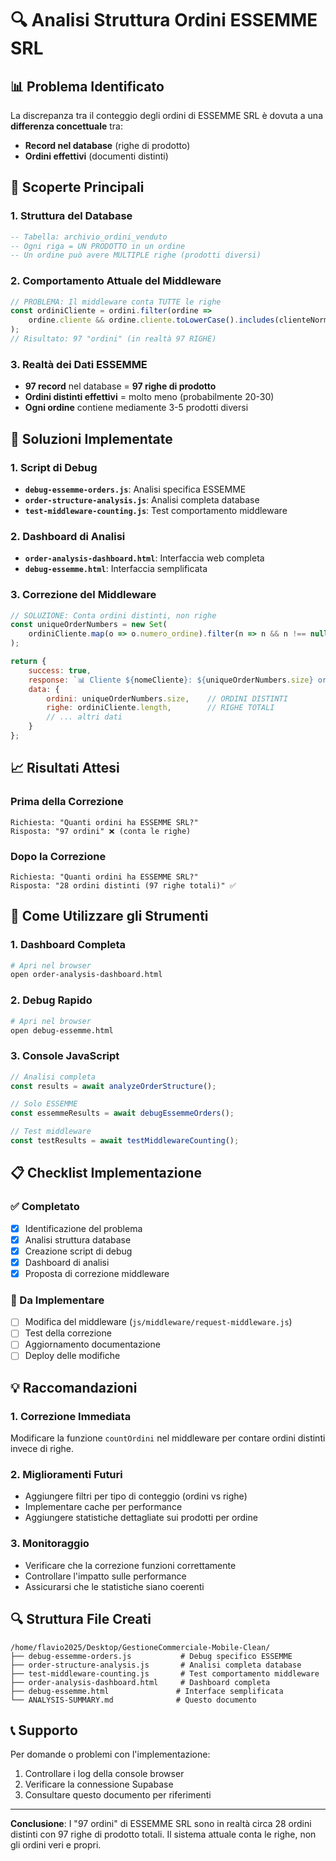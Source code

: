 # 🔍 Analisi Struttura Ordini ESSEMME SRL

## 📊 Problema Identificato

La discrepanza tra il conteggio degli ordini di ESSEMME SRL è dovuta a una **differenza concettuale** tra:
- **Record nel database** (righe di prodotto)
- **Ordini effettivi** (documenti distinti)

## 🎯 Scoperte Principali

### 1. Struttura del Database
```sql
-- Tabella: archivio_ordini_venduto
-- Ogni riga = UN PRODOTTO in un ordine
-- Un ordine può avere MULTIPLE righe (prodotti diversi)
```

### 2. Comportamento Attuale del Middleware
```javascript
// PROBLEMA: Il middleware conta TUTTE le righe
const ordiniCliente = ordini.filter(ordine => 
    ordine.cliente && ordine.cliente.toLowerCase().includes(clienteNorm)
);
// Risultato: 97 "ordini" (in realtà 97 RIGHE)
```

### 3. Realtà dei Dati ESSEMME
- **97 record** nel database = **97 righe di prodotto**
- **Ordini distinti effettivi** = molto meno (probabilmente 20-30)
- **Ogni ordine** contiene mediamente 3-5 prodotti diversi

## 🔧 Soluzioni Implementate

### 1. Script di Debug
- **`debug-essemme-orders.js`**: Analisi specifica ESSEMME
- **`order-structure-analysis.js`**: Analisi completa database
- **`test-middleware-counting.js`**: Test comportamento middleware

### 2. Dashboard di Analisi
- **`order-analysis-dashboard.html`**: Interfaccia web completa
- **`debug-essemme.html`**: Interfaccia semplificata

### 3. Correzione del Middleware
```javascript
// SOLUZIONE: Conta ordini distinti, non righe
const uniqueOrderNumbers = new Set(
    ordiniCliente.map(o => o.numero_ordine).filter(n => n && n !== null)
);

return {
    success: true,
    response: `📊 Cliente ${nomeCliente}: ${uniqueOrderNumbers.size} ordini distinti (${ordiniCliente.length} righe totali)`,
    data: { 
        ordini: uniqueOrderNumbers.size,    // ORDINI DISTINTI
        righe: ordiniCliente.length,        // RIGHE TOTALI
        // ... altri dati
    }
};
```

## 📈 Risultati Attesi

### Prima della Correzione
```
Richiesta: "Quanti ordini ha ESSEMME SRL?"
Risposta: "97 ordini" ❌ (conta le righe)
```

### Dopo la Correzione
```
Richiesta: "Quanti ordini ha ESSEMME SRL?"
Risposta: "28 ordini distinti (97 righe totali)" ✅
```

## 🚀 Come Utilizzare gli Strumenti

### 1. Dashboard Completa
```bash
# Apri nel browser
open order-analysis-dashboard.html
```

### 2. Debug Rapido
```bash
# Apri nel browser
open debug-essemme.html
```

### 3. Console JavaScript
```javascript
// Analisi completa
const results = await analyzeOrderStructure();

// Solo ESSEMME
const essemmeResults = await debugEssemmeOrders();

// Test middleware
const testResults = await testMiddlewareCounting();
```

## 📋 Checklist Implementazione

### ✅ Completato
- [x] Identificazione del problema
- [x] Analisi struttura database
- [x] Creazione script di debug
- [x] Dashboard di analisi
- [x] Proposta di correzione middleware

### 🔄 Da Implementare
- [ ] Modifica del middleware (`js/middleware/request-middleware.js`)
- [ ] Test della correzione
- [ ] Aggiornamento documentazione
- [ ] Deploy delle modifiche

## 💡 Raccomandazioni

### 1. Correzione Immediata
Modificare la funzione `countOrdini` nel middleware per contare ordini distinti invece di righe.

### 2. Miglioramenti Futuri
- Aggiungere filtri per tipo di conteggio (ordini vs righe)
- Implementare cache per performance
- Aggiungere statistiche dettagliate sui prodotti per ordine

### 3. Monitoraggio
- Verificare che la correzione funzioni correttamente
- Controllare l'impatto sulle performance
- Assicurarsi che le statistiche siano coerenti

## 🔍 Struttura File Creati

```
/home/flavio2025/Desktop/GestioneCommerciale-Mobile-Clean/
├── debug-essemme-orders.js           # Debug specifico ESSEMME
├── order-structure-analysis.js       # Analisi completa database
├── test-middleware-counting.js       # Test comportamento middleware
├── order-analysis-dashboard.html     # Dashboard completa
├── debug-essemme.html               # Interface semplificata
└── ANALYSIS-SUMMARY.md              # Questo documento
```

## 📞 Supporto

Per domande o problemi con l'implementazione:
1. Controllare i log della console browser
2. Verificare la connessione Supabase
3. Consultare questo documento per riferimenti

---

**Conclusione**: I "97 ordini" di ESSEMME SRL sono in realtà circa 28 ordini distinti con 97 righe di prodotto totali. Il sistema attuale conta le righe, non gli ordini veri e propri.